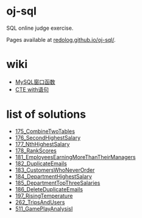 # oj-sql
SQL online judge exercise.

Pages available at [redolog.github.io/oj-sql/](https://redolog.github.io/oj-sql/).

# wiki
- [MySQL窗口函数](/wiki/WindowFunction.md)
- [CTE with语句](/wiki/WithCTE.md)

# list of solutions
- [175_CombineTwoTables](/leetcode/175_CombineTwoTables.md)
- [176_SecondHighestSalary](/leetcode/176_SecondHighestSalary.md)
- [177_NthHighestSalary](/leetcode/177_NthHighestSalary.md)
- [178_RankScores](/leetcode/178_RankScores.md)
- [181_EmployeesEarningMoreThanTheirManagers](/leetcode/181_EmployeesEarningMoreThanTheirManagers.md)
- [182_DuplicateEmails](/leetcode/182_DuplicateEmails.md)
- [183_CustomersWhoNeverOrder](/leetcode/183_CustomersWhoNeverOrder.md)
- [184_DepartmentHighestSalary](/leetcode/184_DepartmentHighestSalary.md)
- [185_DepartmentTopThreeSalaries](/leetcode/185_DepartmentTopThreeSalaries.md)
- [186_DeleteDuplicateEmails](/leetcode/186_DeleteDuplicateEmails.md)
- [197_RisingTemperature](/leetcode/197_RisingTemperature.md)
- [262_TripsAndUsers](/leetcode/262_TripsAndUsers.md)
- [511_GamePlayAnalysisI](/leetcode/511_GamePlayAnalysisI.md)
